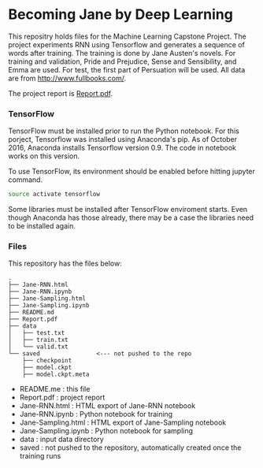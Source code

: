 # Becoming Jane by Deep Learning

This repositry holds files for the Machine Learning Capstone Project.
The project experiments RNN using Tensorflow and generates a sequence of
words after training. The training is done by Jane Austen's novels.
For training and validation, Pride and Prejudice, Sense and
Sensibility, and Emma are used. For test, the first part of Persuation
will be used. All data are from <http://www.fullbooks.com/>.

The project report is [Report.pdf](Report.pdf).

### TensorFlow

TensorFlow must be installed prior to run the Python notebook. For this
porject, Tensorflow was installed using Anaconda's pip. As of October
2016, Anaconda installs Tensorflow version 0.9. The code in notebook
works on this version.

To use TensorFlow, its environment should be enabled before hitting
jupyter command.

```bash
source activate tensorflow
```

Some libraries must be installed after TensorFlow enviroment starts.
Even though Anaconda has those already, there may be a case the
libraries need to be installed again.


### Files

This repository has the files below:

```
.
├── Jane-RNN.html
├── Jane-RNN.ipynb
├── Jane-Sampling.html
├── Jane-Sampling.ipynb
├── README.md
├── Report.pdf
├── data
│   ├── test.txt
│   ├── train.txt
│   └── valid.txt
└── saved                <--- not pushed to the repo
    ├── checkpoint
    ├── model.ckpt
    ├── model.ckpt.meta
```

- README.me : this file
- Report.pdf : project report
- Jane-RNN.html : HTML export of Jane-RNN notebook
- Jane-RNN.ipynb : Python notebook for training
- Jane-Sampling.html : HTML export of Jane-Sampling notebook
- Jane-Sampling.ipynb : Python notebook for sampling
- data : input data directory
- saved : not pushed to the repository, automatically created once the training runs
